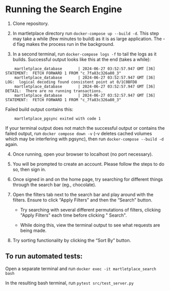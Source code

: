# Running the Search Engine

1. Clone repository.

2. In martletplace directory run `docker-compose up --build -d`. This step may take a while (few minutes to build) as it is
   as large application. The -d flag makes the process run in the background.

3. In a second terminal, run `docker-compose logs -f` to tail the logs as it builds. Successful output looks like this at the end (takes a while):

```
	martletplace_database       | 2024-06-27 03:52:57.947 GMT [36] STATEMENT:  FETCH FORWARD 1 FROM "c_7fa83c326a80_3"
	martletplace_database       | 2024-06-27 03:52:57.947 GMT [36] LOG:  logical decoding found consistent point at 0/1C0BFD8
	martletplace_database       | 2024-06-27 03:52:57.947 GMT [36] DETAIL:  There are no running transactions.
	martletplace_database       | 2024-06-27 03:52:57.947 GMT [36] STATEMENT:  FETCH FORWARD 1 FROM "c_7fa83c326a80_3"
```

Failed build output contains this:

```
	martletplace_pgsync exited with code 1
```

If your terminal output does not match the successful output or contains the failed output,
run `docker compose down -v` (-v deletes cached volumes which may be interfering with pgsync), then run `docker-compose --build -d` again.

4. Once running, open your browser to localhost (no port necessary).

5. You will be prompted to create an account. Please follow the steps to do so, then sign in.

6. Once signed in and on the home page, try searching for different things through the search bar (eg., chocolate).

7. Open the filters tab next to the search bar and play around with the filters. Ensure to click “Apply Filters” and
   then the “Search” button.

    - Try searching with several different permutations of filters, clicking "Apply Filters" each time before clicking "
      Search".

    - While doing this, view the terminal output to see what requests are being made.

8. Try sorting functionality by clicking the “Sort By” button.

## To run automated tests:

Open a separate terminal and run `docker exec -it martletplace_search bash`

In the resulting bash terminal, run `pytest src/test_server.py`
